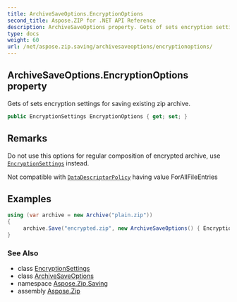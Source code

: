 ```yaml
---
title: ArchiveSaveOptions.EncryptionOptions
second_title: Aspose.ZIP for .NET API Reference
description: ArchiveSaveOptions property. Gets of sets encryption settings for saving existing zip archive
type: docs
weight: 60
url: /net/aspose.zip.saving/archivesaveoptions/encryptionoptions/
---
```

## ArchiveSaveOptions.EncryptionOptions property

Gets of sets encryption settings for saving existing zip archive.

```csharp
public EncryptionSettings EncryptionOptions { get; set; }
```

## Remarks

Do not use this options for regular composition of encrypted archive, use [`EncryptionSettings`](../../archiveentrysettings/encryptionsettings/) instead.

Not compatible with [`DataDescriptorPolicy`](../datadescriptorpolicy/) having value ForAllFileEntries

## Examples

```csharp
using (var archive = new Archive("plain.zip"))
{                   
     archive.Save("encrypted.zip", new ArchiveSaveOptions() { EncryptionOptions = new AesEcryptionSettings("p@s$", EncryptionMethod.AES256) });
}
```

### See Also

* class [EncryptionSettings](../../encryptionsettings/)
* class [ArchiveSaveOptions](../)
* namespace [Aspose.Zip.Saving](../../archivesaveoptions/)
* assembly [Aspose.Zip](../../../)


